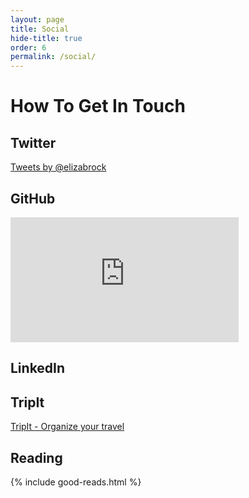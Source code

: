 ```yaml
---
layout: page
title: Social
hide-title: true
order: 6
permalink: /social/
---
```


# How To Get In Touch

<section class="full-column">
  <section class="half-column">
    <h2 class="section-title">Twitter</h2>
    <section class="callout">
      <a class="twitter-timeline" href="https://twitter.com/elizabrock" data-widget-id="489142233421979648">Tweets by @elizabrock</a>
      <script>!function(d,s,id){var js,fjs=d.getElementsByTagName(s)[0],p=/^http:/.test(d.location)?'http':'https';if(!d.getElementById(id)){js=d.createElement(s);js.id=id;js.src=p+"://platform.twitter.com/widgets.js";fjs.parentNode.insertBefore(js,fjs);}}(document,"script","twitter-wjs");</script>
    </section>
  </section>
  <section class="half-column">
    <h2 class="section-title">GitHub</h2>
    <section class="callout">
      <iframe src="http://lab.lepture.com/github-cards/card.html?user=elizabrock" frameborder="0" scrolling="0" width="365" height="200" allowtransparency></iframe>
    </section>
    <h2 class="section-title">LinkedIn</h2>
    <section class="callout">
      <script src="//platform.linkedin.com/in.js" type="text/javascript"></script>
      <script type="IN/MemberProfile" data-id="http://www.linkedin.com/in/elizabrock" data-format="inline" data-related="false"></script>
    </section>
    <h2 class="section-title">TripIt</h2>
    <section class="callout">
      <div id="tripit-badge"><script type="text/javascript" src="https://www.tripit.com/account/badge/id/7F0F8EAE605DC50209765B9DC4EE3700/div_id/tripit-badge/badge.js"></script><noscript><a href="/">TripIt - Organize your travel</a></noscript></div>
    </section>
  </section>
</section>
<section class="full-column">
  <h2 class="section-title">Reading</h2>
  <section class="callout">
    {% include good-reads.html %}
  </section>
</section>

